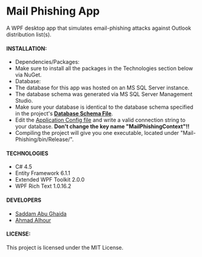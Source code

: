 # Mail Phishing App

A WPF desktop app that simulates email-phishing attacks against Outlook distribution list(s).

#### INSTALLATION:

 * Dependencies/Packages:
  * Make sure to install all the packages in the Technologies section below via NuGet.
 * Database:
  * The database for this app was hosted on an MS SQL Server instance.
  * The database schema was generated via MS SQL Server Management Studio.
  * Make sure your database is identical to the database schema specified in the project's **[Database Schema File](DATABASE_SCHEMA.sql)**.
 * Edit the [Application Config file](Mail-Phishing/App.config) and write a valid connection string to your database. **Don't change the key name "MailPhishingContext"!!**
 * Compiling the project will give you one executable, located under "Mail-Phishing/bin/Release/".

#### TECHNOLOGIES

 * C# 4.5
 * Entity Framework 6.1.1
 * Extended WPF Toolkit 2.0.0
 * WPF Rich Text 1.0.16.2

#### DEVELOPERS

 * [Saddam Abu Ghaida](https://github.com/sghaida)
 * [Ahmad Alhour](https://github.com/aalhour)

#### LICENSE:

This project is licensed under the MIT License.
